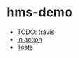 # hms-demo

- TODO: travis
- [In action](http://mccalluc.github.io/hms-demo)
- [Tests](http://mccalluc.github.io/hms-demo/tests.html)
